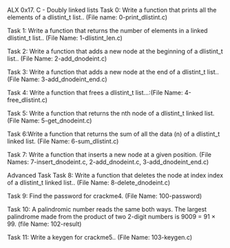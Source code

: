 ALX 0x17. C - Doubly linked lists
Task 0: Write a function that prints all the elements of a dlistint_t list.. (File name: 0-print_dlistint.c)

Task 1: Write a function that returns the number of elements in a linked dlistint_t list.. (File Name: 1-dlistint_len.c)

Task 2: Write a function that adds a new node at the beginning of a dlistint_t list.. (File Name: 2-add_dnodeint.c)

Task 3: Write a function that adds a new node at the end of a dlistint_t list.. (File Name: 3-add_dnodeint_end.c)

Task 4: Write a function that frees a dlistint_t list...:(File Name: 4-free_dlistint.c)

Task 5: Write a function that returns the nth node of a dlistint_t linked list. (File Name: 5-get_dnodeint.c)

Task 6:Write a function that returns the sum of all the data (n) of a dlistint_t linked list. (File Name: 6-sum_dlistint.c)

Task 7: Write a function that inserts a new node at a given position. (File Names: 7-insert_dnodeint.c, 2-add_dnodeint.c, 3-add_dnodeint_end.c)

Advanced Task
Task 8: Write a function that deletes the node at index index of a dlistint_t linked list.. (File Name: 8-delete_dnodeint.c)

Task 9: Find the password for crackme4. (File Name: 100-password)

Task 10: A palindromic number reads the same both ways. The largest palindrome made from the product of two 2-digit numbers is 9009 = 91 × 99. (file Name: 102-result)

Task 11: Write a keygen for crackme5.. (File Name: 103-keygen.c)